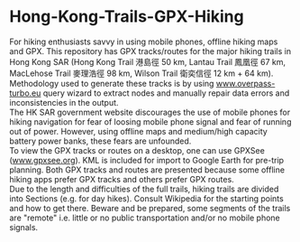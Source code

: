 # Hong-Kong-Trails-GPX-Hiking
For hiking enthusiasts savvy in using mobile phones, offline hiking maps and GPX. This repository has GPX tracks/routes for the major hiking trails in Hong Kong SAR (Hong Kong Trail 港島徑 50 km, Lantau Trail 鳳凰徑 67 km, MacLehose Trail 麥理浩徑 98 km, Wilson Trail 衛奕信徑 12 km + 64 km).
Methodology used to generate these tracks is by using www.overpass-turbo.eu query wizard to extract nodes and manually repair data errors and inconsistencies in the output.
<br>
The HK SAR government website discourages the use of mobile phones for hiking navigation for fear of loosing mobile phone signal and fear of running out of power. However, using offline maps and medium/high capacity battery power banks, these fears are unfounded.
<br>
To view the GPX tracks or routes on a desktop, one can use GPXSee (www.gpxsee.org).
KML is included for import to Google Earth for pre-trip planning.
Both GPX tracks and routes are presented because some offline hiking apps prefer GPX tracks and others prefer GPX routes.
<br>
Due to the length and difficulties of the full trails, hiking trails are divided into Sections (e.g. for day hikes). Consult Wikipedia for the starting points and how to get there. Beware and be prepared, some segments of the trails are "remote" i.e. little or no public transportation and/or no mobile phone signals.
